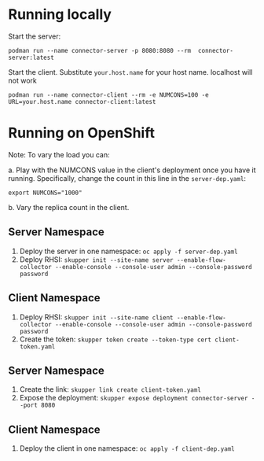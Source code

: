 # Running locally

Start the server:

`
podman run --name connector-server -p 8080:8080 --rm  connector-server:latest
`

Start the client. Substitute `your.host.name` for your host name. localhost will not work

`
podman run --name connector-client --rm -e NUMCONS=100 -e URL=your.host.name connector-client:latest
`

# Running on OpenShift
Note: To vary the load you can:

a. Play with the NUMCONS value in the client's deployment once you have it running. Specifically, change the count in this line in the `server-dep.yaml`: 

`export NUMCONS="1000"`

b. Vary the replica count in the client.

## Server Namespace
1. Deploy the server in one namespace: `oc apply -f server-dep.yaml`
2. Deploy RHSI: `skupper init --site-name server --enable-flow-collector --enable-console --console-user admin --console-password password`

## Client Namespace
1. Deploy RHSI: `skupper init --site-name client --enable-flow-collector --enable-console --console-user admin --console-password password`
2. Create the token: `skupper token create --token-type cert client-token.yaml`

## Server Namespace
1. Create the link: `skupper link create client-token.yaml`
2. Expose the deployment: `skupper expose deployment connector-server --port 8080`

## Client Namespace
1. Deploy the client in one namespace: `oc apply -f client-dep.yaml`

